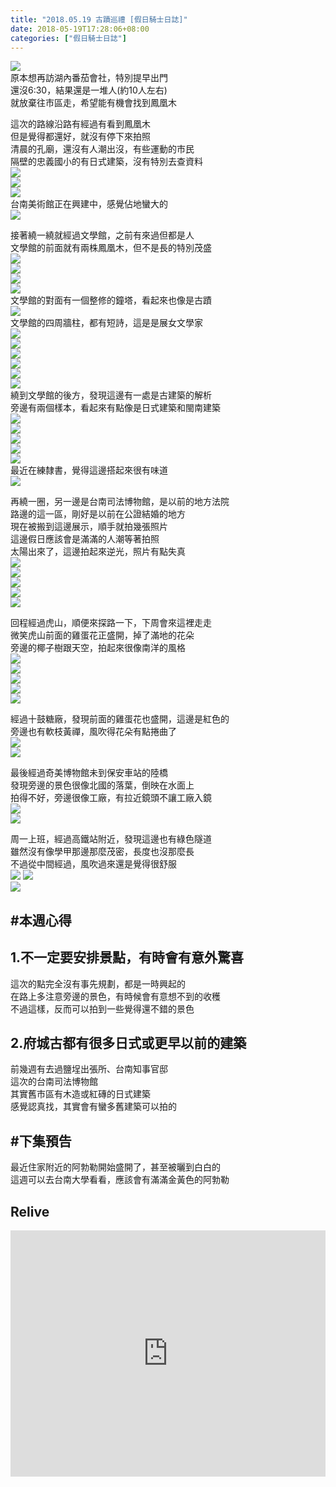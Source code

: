 ```yaml
---
title: "2018.05.19 古蹟巡禮 [假日騎士日誌]"
date: 2018-05-19T17:28:06+08:00
categories: ["假日騎士日誌"]
---
```


<a href="https://www.strava.com/activities/1585762148" target="_blank"><img src="https://farm1.staticflickr.com/978/27376733817_6c72b59b10.jpg"></a>  
原本想再訪湖內番茄會社，特別提早出門  
還沒6:30，結果還是一堆人(約10人左右)  
就放棄往市區走，希望能有機會找到鳳凰木  
<!--more-->

這次的路線沿路有經過有看到鳳凰木  
但是覺得都還好，就沒有停下來拍照  
清晨的孔廟，還沒有人潮出沒，有些運動的市民  
隔壁的忠義國小的有日式建築，沒有特別去查資料  
![](https://farm1.staticflickr.com/823/27376817437_491a2023f4.jpg)  
![](https://farm1.staticflickr.com/971/42200838612_ce25e8ce75.jpg)  
![](https://farm1.staticflickr.com/946/42200835832_f5c12276e3.jpg)  
台南美術館正在興建中，感覺佔地蠻大的  
![](https://farm1.staticflickr.com/905/42200835052_ca3a3d0434.jpg)  
  
接著繞一繞就經過文學館，之前有來過但都是人  
文學館的前面就有兩株鳳凰木，但不是長的特別茂盛  
![](https://farm1.staticflickr.com/829/42200832042_50ea5c2641.jpg)  
![](https://farm1.staticflickr.com/904/42200831182_aca7e028da.jpg)  
![](https://farm1.staticflickr.com/954/42200828602_1e84bfa220.jpg)  
![](https://farm1.staticflickr.com/825/42200825842_4874567d8e.jpg)  
文學館的對面有一個整修的鐘塔，看起來也像是古蹟  
![](https://farm1.staticflickr.com/967/42200817612_69b4368256.jpg)  
文學館的四周牆柱，都有短詩，這是是展女文學家  
![](https://farm1.staticflickr.com/970/42200816612_4c9b39eb7b.jpg)  
![](https://farm1.staticflickr.com/975/42200815402_79702a836c.jpg)  
![](https://farm1.staticflickr.com/959/42200814932_6461622b38.jpg)  
![](https://farm1.staticflickr.com/967/42200813332_9960a7b822.jpg)  
![](https://farm1.staticflickr.com/962/40440057540_9c6d00e1dc.jpg)  
![](https://farm1.staticflickr.com/973/27376786317_afe86d3688.jpg)  
繞到文學館的後方，發現這邊有一處是古建築的解析  
旁邊有兩個樣本，看起來有點像是日式建築和閩南建築  
![](https://farm1.staticflickr.com/968/28374140158_acc3cb6942.jpg)  
![](https://farm1.staticflickr.com/911/28374139728_3cb0d9d4da.jpg)  
![](https://farm1.staticflickr.com/948/40440052810_011f8dae24.jpg)  
![](https://farm1.staticflickr.com/955/28374139158_6acb4b38d8.jpg)  
![](https://farm1.staticflickr.com/981/41346170935_a0f16e144c.jpg)  
最近在練隸書，覺得這邊搭起來很有味道  
![](https://farm1.staticflickr.com/982/42247563271_ee41929e6f.jpg)  
  
再繞一圈，另一邊是台南司法博物館，是以前的地方法院  
路邊的這一區，剛好是以前在公證結婚的地方  
現在被搬到這邊展示，順手就拍幾張照片  
這邊假日應該會是滿滿的人潮等著拍照  
太陽出來了，這邊拍起來逆光，照片有點失真  
![](https://farm1.staticflickr.com/975/42247562621_aa384a010a.jpg)  
![](https://farm1.staticflickr.com/976/42247560631_dbfa502f25.jpg)  
![](https://farm1.staticflickr.com/975/42247557901_005462f21e.jpg)  
![](https://farm1.staticflickr.com/908/42247557051_2cb8d2f724.jpg)  
![](https://farm1.staticflickr.com/825/41346158875_f160a4bc18.jpg)  
  
回程經過虎山，順便來探路一下，下周會來這裡走走  
微笑虎山前面的雞蛋花正盛開，掉了滿地的花朵  
旁邊的椰子樹跟天空，拍起來很像南洋的風格  
![](https://farm1.staticflickr.com/910/41346157665_90b369d9ed.jpg)  
![](https://farm1.staticflickr.com/826/41346155995_0f2e409238.jpg)  
![](https://farm1.staticflickr.com/978/42247552221_b26852bedc.jpg)  
![](https://farm1.staticflickr.com/981/42247551741_25aeaf2568.jpg)  
![](https://farm1.staticflickr.com/825/42247550541_0c026ac55c.jpg)  
  
經過十鼓糖廠，發現前面的雞蛋花也盛開，這邊是紅色的  
旁邊也有軟枝黃禪，風吹得花朵有點捲曲了  
![](https://farm1.staticflickr.com/973/42247546201_6d1efcaa41.jpg)  
![](https://farm1.staticflickr.com/970/40440035030_92b1f4a696.jpg)  
  
最後經過奇美博物館未到保安車站的陸橋  
發現旁邊的景色很像北國的落葉，倒映在水面上  
拍得不好，旁邊很像工廠，有拉近鏡頭不讓工廠入鏡  
![](https://farm1.staticflickr.com/970/40440033030_1f20d53320.jpg)  
![](https://farm1.staticflickr.com/974/27376747127_ea22748d2b.jpg)  
  
周一上班，經過高鐵站附近，發現這邊也有綠色隧道  
雖然沒有像學甲那邊那麼茂密，長度也沒那麼長  
不過從中間經過，風吹過來還是覺得很舒服  
![](https://farm1.staticflickr.com/982/40440020130_b840cdf235.jpg)
![](https://farm1.staticflickr.com/828/40440019110_d3d9bce4c1.jpg)  
![](https://farm1.staticflickr.com/829/27376732107_0380ee21c2.jpg)  

## #本週心得
## 1.不一定要安排景點，有時會有意外驚喜  
這次的點完全沒有事先規劃，都是一時興起的  
在路上多注意旁邊的景色，有時候會有意想不到的收穫  
不過這樣，反而可以拍到一些覺得還不錯的景色  
  
## 2.府城古都有很多日式或更早以前的建築  
前幾週有去過鹽埕出張所、台南知事官邸  
這次的台南司法博物館  
其實舊市區有木造或紅磚的日式建築  
感覺認真找，其實會有蠻多舊建築可以拍的  
  
## #下集預告  
最近住家附近的阿勃勒開始盛開了，甚至被曬到白白的  
這週可以去台南大學看看，應該會有滿滿金黃色的阿勃勒  

## Relive
<div class="embedly-responsive" style="position: relative;padding-bottom: 78.2227%;height: 0;overflow: hidden;"><iframe class="embedly-embed" frameborder="0" scrolling="no" allowfullscreen src="https://cdn.embedly.com/widgets/media.html?src=https://www.relive.cc/view/v1OwppQBX6A/widget?r=embed-site&url=https://www.relive.cc/view/v1OwppQBX6A?r=embed-site&image=https://www.relive.cc/view/v1OwppQBX6A/png?x-ref=embed-site&key=f1631a41cb254ca5b035dc5747a5bd75&type=text/html&schema=relive" width="1024" height="801" style="position: absolute;top: 0;left: 0;width: 100%;height: 100%;"></iframe></div>